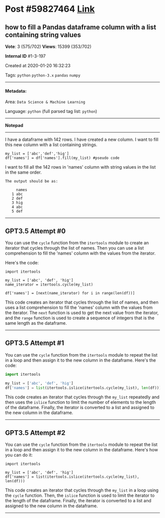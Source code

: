 
# Post \#59827464 [Link](https://stackoverflow.com/questions/59827464/)

## how to fill a Pandas dataframe column with a list containing string values

**Vote**: 3 (575/702) **Views**: 15399 (353/702) 

**Internal ID** \#1-3-197

Created at 2020-01-20 16:32:23

Tags: `python` `python-3.x` `pandas` `numpy`

----------

#### Metadata:

Area: `Data Science & Machine Learning`

Language: `python` (full parsed tag list: `python`)

----------

**Notepad**


----------

I have a dataframe with 142 rows.
I have created a new column. I want to fill this new column with a list containing strings.

```
my_list = ['abc','def','hig']
df['names'] = df['names'].fill(my_list) #pseudo code
```


I want to fill all the 142 rows in 'names' column with string values in the list in the same order. 

```
The output should be as:   

     names
   1 abc
   2 def
   3 hig
   4 abc
   5 def
```



----------
        
## GPT3.5 Attempt \#0

You can use the `cycle` function from the `itertools` module to create an iterator that cycles through the list of names. Then you can use a list comprehension to fill the 'names' column with the values from the iterator.

Here's the code:

```
import itertools

my_list = ['abc', 'def', 'hig']
name_iterator = itertools.cycle(my_list)

df['names'] = [next(name_iterator) for i in range(len(df))]
```

This code creates an iterator that cycles through the list of names, and then uses a list comprehension to fill the 'names' column with the values from the iterator. The `next` function is used to get the next value from the iterator, and the `range` function is used to create a sequence of integers that is the same length as the dataframe.

--------

## GPT3.5 Attempt \#1

You can use the `cycle` function from the `itertools` module to repeat the list in a loop and then assign it to the new column in the dataframe. Here's the code:

```python
import itertools

my_list = ['abc', 'def', 'hig']
df['names'] = list(itertools.islice(itertools.cycle(my_list), len(df)))
```

This code creates an iterator that cycles through the `my_list` repeatedly and then uses the `islice` function to limit the number of elements to the length of the dataframe. Finally, the iterator is converted to a list and assigned to the new column in the dataframe.

--------

## GPT3.5 Attempt \#2

You can use the `cycle` function from the `itertools` module to repeat the list in a loop and then assign it to the new column in the dataframe. Here's how you can do it:

```
import itertools

my_list = ['abc', 'def', 'hig']
df['names'] = list(itertools.islice(itertools.cycle(my_list), len(df)))
```

This code creates an iterator that cycles through the `my_list` in a loop using the `cycle` function. Then, the `islice` function is used to limit the iterator to the length of the dataframe. Finally, the iterator is converted to a list and assigned to the new column in the dataframe.

--------
